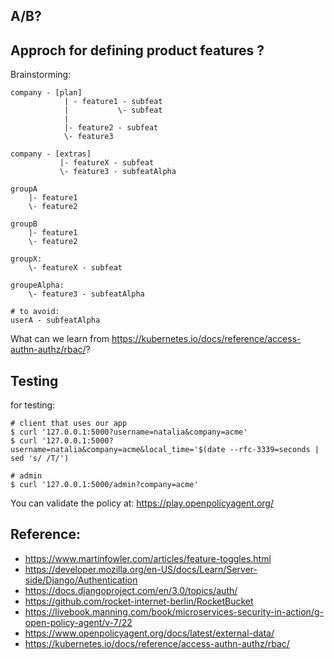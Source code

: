 ## A/B?


## Approch for defining product features ?

Brainstorming:
```
company - [plan] 
            | - feature1 - subfeat
            |           \- subfeat  
            |
            |- feature2 - subfeat
            \- feature3

company - [extras]
           |- featureX - subfeat
           \- feature3 - subfeatAlpha

groupA 
    |- feature1
    \- feature2

groupB 
    |- feature1
    \- feature2

groupX:
    \- featureX - subfeat

groupeAlpha:
    \- feature3 - subfeatAlpha

# to avoid:
userA - subfeatAlpha
```

What can we learn from https://kubernetes.io/docs/reference/access-authn-authz/rbac/?

## Testing

for testing:
```
# client that uses our app
$ curl '127.0.0.1:5000?username=natalia&company=acme'
$ curl '127.0.0.1:5000?username=natalia&company=acme&local_time='$(date --rfc-3339=seconds | sed 's/ /T/')

# admin
$ curl '127.0.0.1:5000/admin?company=acme'
```

You can validate the policy at: https://play.openpolicyagent.org/

## Reference:

- https://www.martinfowler.com/articles/feature-toggles.html
- https://developer.mozilla.org/en-US/docs/Learn/Server-side/Django/Authentication
- https://docs.djangoproject.com/en/3.0/topics/auth/
- https://github.com/rocket-internet-berlin/RocketBucket
- https://livebook.manning.com/book/microservices-security-in-action/g-open-policy-agent/v-7/22
- https://www.openpolicyagent.org/docs/latest/external-data/
- https://kubernetes.io/docs/reference/access-authn-authz/rbac/
